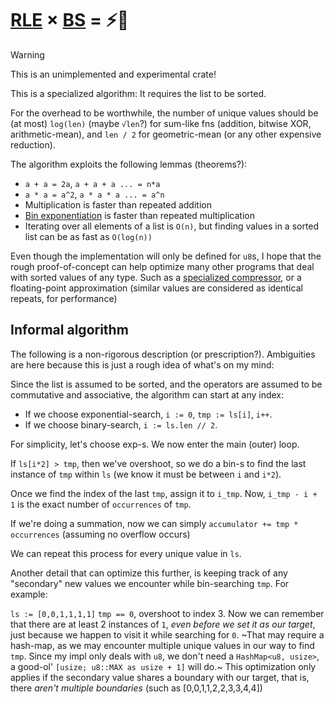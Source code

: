 # [RLE](https://en.wikipedia.org/wiki/Run-length_encoding) × [BS](https://en.wikipedia.org/wiki/Binary_search) = ⚡🚀

> [!warning]
> This is an unimplemented and experimental crate!

This is a specialized algorithm: It requires the list to be sorted.

For the overhead to be worthwhile, the number of unique values should be (at most) `log(len)` (maybe `√len`?) for sum-like fns (addition, bitwise XOR, arithmetic-mean), and `len / 2` for geometric-mean (or any other expensive reduction).

The algorithm exploits the following lemmas (theorems?):
- `a + a = 2a`, `a + a + a ... = n*a`
- `a * a = a^2`, `a * a * a ... = a^n`
- Multiplication is faster than repeated addition
- [Bin exponentiation](https://en.wikipedia.org/wiki/Exponentiation_by_squaring) is faster than repeated multiplication
- Iterating over all elements of a list is `O(n)`, but finding values in a sorted list can be as fast as `O(log(n))`

Even though the implementation will only be defined for `u8`s, I hope that the rough proof-of-concept can help optimize many other programs that deal with sorted values of any type. Such as a [specialized compressor](https://discord.com/channels/244230771232079873/504289362880495616/1284115409146220657), or a floating-point approximation (similar values are considered as identical repeats, for performance)

## Informal algorithm
The following is a non-rigorous description (or prescription?). Ambiguities are here because this is just a rough idea of what's on my mind:

Since the list is assumed to be sorted, and the operators are assumed to be commutative and associative, the algorithm can start at any index:
- If we choose exponential-search, `i := 0`, `tmp := ls[i]`, `i++`.
- If we choose binary-search, `i := ls.len // 2`.

For simplicity, let's choose exp-s. We now enter the main (outer) loop.

If `ls[i*2] > tmp`, then we've overshoot, so we do a bin-s to find the last instance of `tmp` within `ls` (we know it must be between `i` and `i*2`).

Once we find the index of the last `tmp`, assign it to `i_tmp`. Now, `i_tmp - i + 1` is the exact number of `occurrences` of `tmp`.

If we're doing a summation, now we can simply `accumulator += tmp * occurrences` (assuming no overflow occurs)

We can repeat this process for every unique value in `ls`.

Another detail that can optimize this further, is keeping track of any "secondary" new values we encounter while bin-searching `tmp`. For example:

`ls := [0,0,1,1,1,1]`
`tmp == 0`, overshoot to index 3. Now we can remember that there are at least 2 instances of `1`, _even before we set it as our target_, just because we happen to visit it while searching for `0`. ~That may require a hash-map, as we may encounter multiple unique values in our way to find `tmp`. Since my impl only deals with `u8`, we don't need a `HashMap<u8, usize>`, a good-ol' `[usize; u8::MAX as usize + 1]` will do.~ This optimization only applies if the secondary value shares a boundary with our target, that is, there _aren't multiple boundaries_ (such as \[0,0,1,1,2,2,3,3,4,4])
